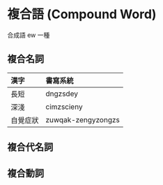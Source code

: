 # 複合語 (Compound Word)

合成語 ew 一種

## 複合名詞

| 漢字 | 書寫系統 |
| :--- | :--- |
| 長短 | dngzsdey |
| 深淺 | cimzscieny |
| 自覺症狀 | zuwqak-zengyzongzs |

## 複合代名詞

## 複合動詞
